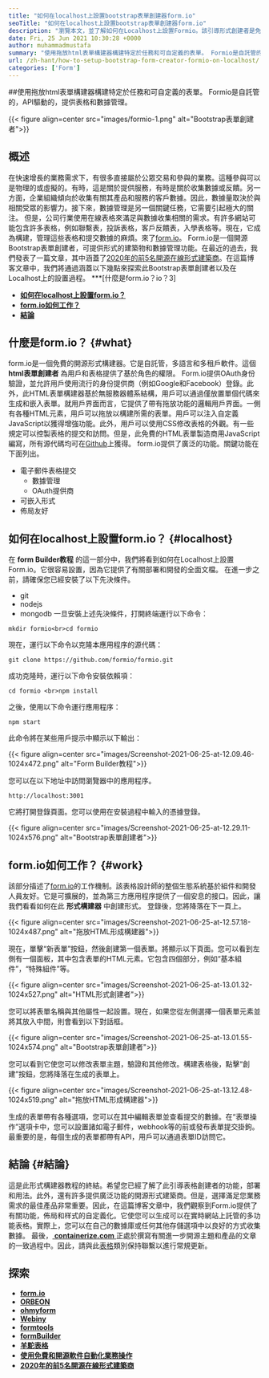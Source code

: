 ```yaml
---
title: "如何在localhost上設置bootstrap表單創建器form.io" 
seoTitle: "如何在localhost上設置bootstrap表單創建器form.io" 
description: "瀏覽本文，並了解如何在Localhost上設置Formio。該引導形式創建者是免費的，可擴展的，並提供了第三方集成。" 
date: Fri, 25 Jun 2021 10:30:28 +0000
author: muhammadmustafa
summary: "使用拖放html表單構建器構建特定於任務和可自定義的表單。 Formio是自託管的，API驅動的，提供表格和數據管理。" 
url: /zh-hant/how-to-setup-bootstrap-form-creator-formio-on-localhost/
categories: ['Form']
---
```


##使用拖放html表單構建器構建特定於任務和可自定義的表單。 Formio是自託管的，API驅動的，提供表格和數據管理。

{{< figure align=center src="images/formio-1.png" alt="Bootstrap表單創建者">}}


## **概述** 
在快速增長的業務需求下，有很多直接屬於公眾交易和參與的業務。這種參與可以是物理的或虛擬的。有時，這是關於提供服務，有時是關於收集數據或反饋。另一方面，企業組織傾向於收集有關其產品和服務的客戶數據。因此，數據量取決於與相關受眾的影響力。接下來，數據管理是另一個關鍵任務，它需要引起極大的關注。
但是，公司行業使用在線表格來滿足與數據收集相關的需求。有許多網站可能包含許多表格，例如聯繫表，投訴表格，客戶反饋表，入學表格等。現在，它成為構建，管理這些表格和提交數據的麻煩。來了[form.io][1]。 Form.io是一個開源Bootstrap表單創建者，可提供形式的建築物和數據管理功能。在最近的過去，我們發表了一篇文章，其中涵蓋了[2020年的前5名開源在線形式建築商][2]。在這篇博客文章中，我們將通過涵蓋以下幾點來探索此Bootstrap表單創建者以及在Localhost上的設置過程。
***[什麼是form.io？io？3]
* **[如何在localhost上設置form.io？][4]** 
* **[form.io如何工作？][5]** 
* **[結論][6]** 

## 什麼是form.io？ {#what}

form.io是一個免費的開源形式構建器。它是自託管，多語言和多租戶軟件。這個 **html表單創建者** 為用戶和表格提供了基於角色的權限。 Form.io提供OAuth身份驗證，並允許用戶使用流行的身份提供商（例如Google和Facebook）登錄。此外，此HTML表單構建器基於無服務器體系結構，用戶可以通過僅放置單個代碼來生成和嵌入表單。就用戶界面而言，它提供了帶有拖放功能的邏輯用戶界面。一側有各種HTML元素，用戶可以拖放以構建所需的表單。用戶可以注入自定義JavaScript以獲得增強功能。此外，用戶可以使用CSS修改表格的外觀。有一些規定可以控製表格的提交和訪問。但是，此免費的HTML表單製造商用JavaScript編寫，所有源代碼均可在[Github][7]上獲得。
form.io提供了廣泛的功能。關鍵功能在下面列出。
* 電子郵件表格提交
  * 數據管理
  * OAuth提供商
* 可嵌入形式
* 佈局友好

## 如何在localhost上設置form.io？ {#localhost}

在 **form Builder教程** 的這一部分中，我們將看到如何在Localhost上設置Form.io。它很容易設置，因為它提供了有關部署和開發的全面文檔。
在進一步之前，請確保您已經安裝了以下先決條件。
  * git
  * nodejs
  * mongodb
一旦安裝上述先決條件，打開終端運行以下命令：
```
mkdir formio<br>cd formio
```
現在，運行以下命令以克隆本應用程序的源代碼：
```
git clone https://github.com/formio/formio.git
```
成功克隆時，運行以下命令安裝依賴項：
```
cd formio <br>npm install
```
之後，使用以下命令運行應用程序：
```
npm start 
```
此命令將在某些用戶提示中顯示以下輸出：

{{< figure align=center src="images/Screenshot-2021-06-25-at-12.09.46-1024x472.png" alt="Form Builder教程">}}

您可以在以下地址中訪問瀏覽器中的應用程序。
```
http://localhost:3001 
```
它將打開登錄頁面。您可以使用在安裝過程中輸入的憑據登錄。

{{< figure align=center src="images/Screenshot-2021-06-25-at-12.29.11-1024x576.png" alt="Bootstrap表單創建者">}}


## form.io如何工作？ {#work}

該部分描述了[form.io][1]的工作機制。該表格設計師的整個生態系統基於組件和開發人員友好。它是可擴展的，並為第三方應用程序提供了一個安息的接口。因此，讓我們看看如何在此 **形式構建器** 中創建形式。
登錄後，您將降落在下一頁上。

{{< figure align=center src="images/Screenshot-2021-06-25-at-12.57.18-1024x487.png" alt="拖放HTML形成構建器">}}

現在，單擊“新表單”按鈕，然後創建第一個表單。將顯示以下頁面。您可以看到左側有一個面板，其中包含表單的HTML元素。它包含四個部分，例如“基本組件”，“特殊組件”等。

{{< figure align=center src="images/Screenshot-2021-06-25-at-13.01.32-1024x527.png" alt="HTML形式創建者">}}

您可以將表單名稱與其他屬性一起設置。現在，如果您從左側選擇一個表單元素並將其放入中間，則會看到以下對話框。

{{< figure align=center src="images/Screenshot-2021-06-25-at-13.01.55-1024x574.png" alt="Bootstrap表單創建者">}}

您可以看到它使您可以修改表單主題，驗證和其他修改。構建表格後，點擊“創建”按鈕，您將降落在生成的表單上。

{{< figure align=center src="images/Screenshot-2021-06-25-at-13.12.48-1024x519.png" alt="拖放HTML形成構建器">}}

生成的表單帶有各種選項，您可以在其中編輯表單並查看提交的數據。在“表單操作”選項卡中，您可以設置諸如電子郵件，webhook等的前或發布表單提交掛鉤。最重要的是，每個生成的表單都帶有API，用戶可以通過表單ID訪問它。

## 結論 {#結論}

這是此形式構建器教程的終結。希望您已經了解了此引導表格創建者的功能，部署和用法。此外，還有許多提供廣泛功能的開源形式建築商。但是，選擇滿足您業務需求的最佳產品非常重要。因此，在這篇博客文章中，我們觀察到Form.io提供了有關功能，佈局和样式的自定義化。它使您可以生成可以在實時網站上託管的多功能表格。實際上，您可以在自己的數據庫或任何其他存儲選項中以良好的方式收集數據。
最後，[ **containerize.com** ][8]正處於撰寫有關進一步開源主題和產品的文章的一致過程中。因此，請與此[表格][9]類別保持聯繫以進行常規更新。

## 探索
* **[form.io][1]** 
* **[ORBEON][10]** 
* **[ohmyform][11]** 
* **[Webiny][12]** 
* **[formtools][13]** 
* **[formBuilder][14]** 
* **[羊駝表格][15]** 
* [ **使用免費和開源軟件自動化業務操作** ][16]
* [ **2020年的前5名開源在線形式建築商** ][2]



[1]: https://products.containerize.com/form/formio/
[2]: https://blog.containerize.com/form/top-5-open-source-online-form-builders-in-year-2020/
[3]: #what
[4]: #localhost
[5]: #work
[6]: #Conclusion
[7]: https://github.com/formio/formio
[8]: https://www.containerize.com/
[9]: https://products.containerize.com/form/
[10]: https://products.containerize.com/form/orbeon/
[11]: https://products.containerize.com/form/ohmyform/
[12]: https://products.containerize.com/form/webiny/
[13]: https://products.containerize.com/form/formtools/
[14]: https://products.containerize.com/form/formbuilder/
[15]: https://products.containerize.com/form/alpaca/
[16]: https://blog.containerize.com/blogging/automate-business-operations-using-open-source-software/
